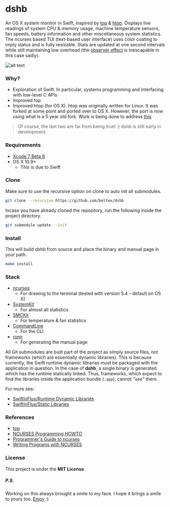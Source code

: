 dshb
====

An OS X system monitor in Swift, inspired by
<a href="https://en.wikipedia.org/wiki/Top_(software)">top</a> &
[htop](https://github.com/hishamhm/htop). Displays live readings of system CPU &
memory usage, machine temperature sensors, fan speeds, battery information and
other miscellaneous system statistics. The ncurses based TUI (text-based user
interface) uses color coating to imply status and is fully resizable. Stats are
updated at one second intervals while still maintaining low overhead (the
<a href="https://en.wikipedia.org/wiki/Observer_effect_(physics)">observer effect</a>
is inescapable in this case sadly).

![alt text](doc/dshb.png)


### Why?

- Exploration of Swift. In particular, systems programming and interfacing with
  low-level C APIs
- Improved top
- Improved htop (for OS X). htop was originally written for Linux. It was forked
  at some point and ported over to OS X. However, the port is now using what is
  a 5 year old fork. Work is being done to address
  [this](https://www.bountysource.com/teams/htop/fundraiser)

> Of course, the last two are far from being true! :) dshb is still early in
> development.


### Requirements

- [Xcode 7 Beta 6](https://developer.apple.com/xcode/downloads/)
- OS X 10.9+
    - This is due to Swift  


### Clone

Make sure to use the recursive option on clone to auto init all submodules.

```sh
git clone --recursive https://github.com/beltex/dshb
```

Incase you have already cloned the repository, run the following inside the
project directory.

```sh
git submodule update --init
```


### Install

This will build dshb from source and place the binary and manual page in your
path.

```sh
make install
```


### Stack

- [ncurses](https://www.gnu.org/software/ncurses/ncurses.html)
    - For drawing to the terminal (tested with version 5.4 - default on OS X)
- [SystemKit](https://github.com/beltex/SystemKit)
    - For almost all statistics
- [SMCKit](https://github.com/beltex/SMCKit)
    - For temperature & fan statistics
- [CommandLine](https://github.com/jatoben/CommandLine)
    - For the CLI
- [ronn](https://github.com/rtomayko/ronn)
    - For generating the manual page

All Git submodules are built part of the project as simply source files, not
frameworks (which are essentially dynamic libraries). This is because currently,
the Swift runtime dynamic libraries must be packaged with the application in
question. In the case of **dshb**, a single binary is generated which has the
runtime statically linked. Thus, frameworks, which expect to find the libraries
inside the application bundle (`.app`), cannot _"see"_ them.

For more see:

- [SwiftInFlux/Runtime Dynamic Libraries](https://github.com/ksm/SwiftInFlux#runtime-dynamic-libraries)
- [SwiftInFlux/Static Libraries](https://github.com/ksm/SwiftInFlux#static-libraries)


### References

- [top](http://www.opensource.apple.com/source/top/)
- [NCURSES Programming HOWTO](http://www.tldp.org/HOWTO/NCURSES-Programming-HOWTO/index.html)
- [Programmer's Guide to ncurses](http://www.c-for-dummies.com/ncurses/)
- [Writing Programs with NCURSES](http://invisible-island.net/ncurses/ncurses-intro.html)


### License

This project is under the **MIT License**.


##### _P.S._

Working on this always brought a smile to my face. I hope it brings a smile to
yours too.
[Enjoy](http://hypem.com/track/23j7h/First+Aid+Kit+-+My+Silver+Lining) :)
 
